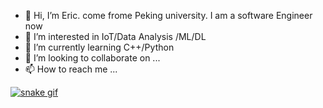 - 👋 Hi, I’m Eric. come frome Peking university. I am a software Engineer now
- 👀 I’m interested in IoT/Data Analysis /ML/DL
- 🌱 I’m currently learning C++/Python
- 💞️ I’m looking to collaborate on ...
- 📫 How to reach me ...

[![snake gif]()](https://raw.githubusercontent.com/Platane/snk/output/github-contribution-grid-snake.gif)

<!---
eric60305/eric60305 is a ✨ special ✨ repository because its `README.md` (this file) appears on your GitHub profile.
You can click the Preview link to take a look at your changes.
--->
